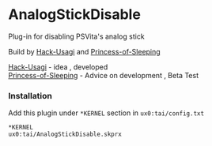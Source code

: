 # AnalogStickDisable
Plug-in for disabling PSVita's analog stick
<p>Build by 
<a href="https://github.com/Hack-Usagi" target=blank>Hack-Usagi</a>
 and 
<a href="https://github.com/Princess-of-Sleeping" target=blank>Princess-of-Sleeping</a>
<p>
<a href="https://github.com/Hack-Usagi" target=blank>Hack-Usagi</a>
 - idea , developed
<br>
<a href="https://github.com/Princess-of-Sleeping" target=blank>Princess-of-Sleeping</a>
 - Advice on development , Beta Test

### Installation

Add this plugin under `*KERNEL` section in `ux0:tai/config.txt`

```
*KERNEL
ux0:tai/AnalogStickDisable.skprx
```
